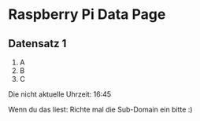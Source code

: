 
# Raspberry Pi Data Page
## Datensatz 1
1. A
2. B
3. C

Die nicht aktuelle Uhrzeit: 16:45

Wenn du das liest: Richte mal die Sub-Domain ein bitte :)
    